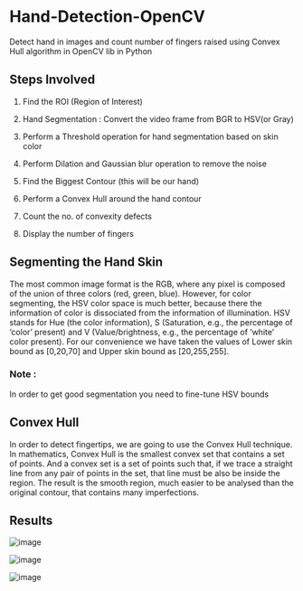 # Hand-Detection-OpenCV
Detect hand in images and count number of fingers raised using Convex Hull algorithm in OpenCV lib in Python

## Steps Involved
1. Find the ROI (Region of Interest)

2. Hand Segmentation : Convert the video frame from BGR to HSV(or Gray)

3. Perform a Threshold operation for hand segmentation based on skin color

4. Perform Dilation and Gaussian blur operation to remove the noise

5. Find the Biggest Contour (this will be our hand) 

6. Perform a Convex Hull around the hand contour

7. Count the no. of convexity defects 

8. Display the number of fingers

## Segmenting the Hand Skin
The most common image format is the RGB, where any pixel is composed of the union of three colors (red, green, blue). However, 
for color segmenting, the HSV color space is much better, because there the information of color is dissociated from the 
information of illumination. HSV stands for Hue (the color information), S (Saturation, e.g., the percentage of ‘color’ 
present) and V (Value/brightness, e.g., the percentage of ‘white’ color present). For our convenience we have taken the values of 
Lower skin bound as [0,20,70] and Upper skin bound as [20,255,255].

### Note : 
In order to get good segmentation you need to fine-tune HSV bounds

## Convex Hull
In order to detect fingertips, we are going to use the Convex Hull technique. In mathematics, Convex Hull is the 
smallest convex set that contains a set of points. And a convex set is a set of points such that, if we trace a straight 
line from any pair of points in the set, that line must be also be inside the region. The result is the smooth 
region, much easier to be analysed than the original contour, that contains many imperfections.

## Results

![image](https://user-images.githubusercontent.com/63634891/82060456-0ee83e80-96e5-11ea-86c6-fd4de68417f2.png)


![image](https://user-images.githubusercontent.com/63634891/82061345-34297c80-96e6-11ea-9375-19ea5c6f9301.png)


![image](https://user-images.githubusercontent.com/63634891/82061407-4c010080-96e6-11ea-89fa-cfd2062d0984.png)
